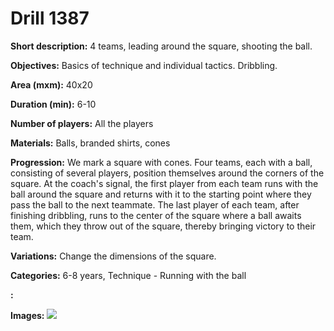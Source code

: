 # Drill 1387

**Short description:**
4 teams, leading around the square, shooting the ball.

**Objectives:**
Basics of technique and individual tactics. Dribbling.

**Area (mxm):**
40x20

**Duration (min):**
6-10

**Number of players:**
All the players

**Materials:**
Balls, branded shirts, cones

**Progression:**
We mark a square with cones. Four teams, each with a ball, consisting of several players, position themselves around the corners of the square. At the coach's signal, the first player from each team runs with the ball around the square and returns with it to the starting point where they pass the ball to the next teammate. The last player of each team, after finishing dribbling, runs to the center of the square where a ball awaits them, which they throw out of the square, thereby bringing victory to their team.

**Variations:**
Change the dimensions of the square.

**Categories:**
6-8 years, Technique - Running with the ball

**:**


**Images:**
![](https://www.coachingfutsal.com/\images\6b7c1ed7-a86e-44ef-b247-b1eb1fb88d3d_191.png)

